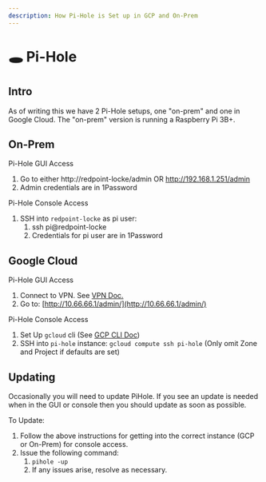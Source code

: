 ```yaml
---
description: How Pi-Hole is Set up in GCP and On-Prem
---
```


# 🕳 Pi-Hole

## Intro

As of writing this we have 2 Pi-Hole setups, one "on-prem" and one in Google Cloud. The "on-prem" version is running a Raspberry Pi 3B+.&#x20;

## On-Prem

Pi-Hole GUI Access

1. Go to either http://redpoint-locke/admin OR http://192.168.1.251/admin
2. Admin credentials are in 1Password

Pi-Hole Console Access

1. SSH into `redpoint-locke` as pi user:
   1. ssh pi@redpoint-locke
   2. Credentials for pi user are in 1Password

## Google Cloud

Pi-Hole GUI Access

1. Connect to VPN. See [VPN Doc.](vpn.md)
2. Go to: [http://10.66.66.1/admin/](http://10.66.66.1/admin/)

Pi-Hole Console Access

1. Set Up `gcloud` cli (See [GCP CLI Doc](../setting-up-google-cloud-project-cli-sdk.md))
2. SSH into `pi-hole` instance: `gcloud compute ssh pi-hole` (Only omit Zone and Project if defaults are set)

## Updating

Occasionally you will need to update PiHole. If you see an update is needed when in the GUI or console then you should update as soon as possible.

To Update:

1. Follow the above instructions for getting into the correct instance (GCP or On-Prem) for console access.&#x20;
2. Issue the following command:
   1. `pihole -up`
   2. If any issues arise, resolve as necessary.


